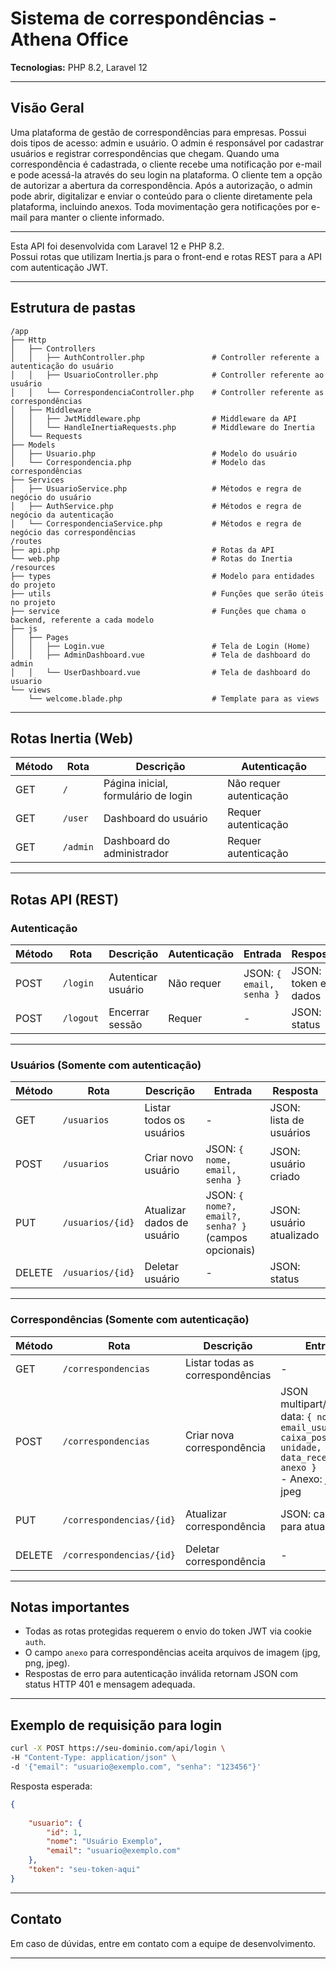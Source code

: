 
# Sistema de correspondências - Athena Office

**Tecnologias:** PHP 8.2, Laravel 12  

---

## Visão Geral

Uma plataforma de gestão de correspondências para empresas. Possui dois tipos de acesso: admin e usuário. O admin é responsável por cadastrar usuários e registrar correspondências que chegam. Quando uma correspondência é cadastrada, o cliente recebe uma notificação por e-mail e pode acessá-la através do seu login na plataforma. O cliente tem a opção de autorizar a abertura da correspondência. Após a autorização, o admin pode abrir, digitalizar e enviar o conteúdo para o cliente diretamente pela plataforma, incluindo anexos. Toda movimentação gera notificações por e-mail para manter o cliente informado.

---

Esta API foi desenvolvida com Laravel 12 e PHP 8.2.  
Possui rotas que utilizam Inertia.js para o front-end e rotas REST para a API com autenticação JWT.

---
## Estrutura de pastas

```
/app
├── Http
│   ├── Controllers
│   │   ├── AuthController.php               # Controller referente a autenticação do usuário
│   │   ├── UsuarioController.php            # Controller referente ao usuário
│   │   └── CorrespondenciaController.php    # Controller referente as correspondências
│   ├── Middleware
│   │   ├── JwtMiddleware.php                # Middleware da API
│   │   └── HandleInertiaRequests.php        # Middleware do Inertia
│   └── Requests
├── Models
│   ├── Usuario.php                          # Modelo do usuário
│   └── Correspondencia.php                  # Modelo das correspondências
├── Services
│   ├── UsuarioService.php                   # Métodos e regra de negócio do usuário
│   ├── AuthService.php                      # Métodos e regra de negócio da autenticação
│   └── CorrespondenciaService.php           # Métodos e regra de negócio das correspondências
/routes
├── api.php                                  # Rotas da API
└── web.php                                  # Rotas do Inertia
/resources
├── types                                    # Modelo para entidades do projeto
├── utils                                    # Funções que serão úteis no projeto
├── service                                  # Funções que chama o backend, referente a cada modelo          
├── js
│   ├── Pages
│   │   ├── Login.vue                        # Tela de Login (Home)
│   │   ├── AdminDashboard.vue               # Tela de dashboard do admin
│   │   └── UserDashboard.vue                # Tela de dashboard do usuario
└── views
    └── welcome.blade.php                    # Template para as views
```

---

## Rotas Inertia (Web)

| Método | Rota     | Descrição                        | Autenticação         |
|--------|----------|--------------------------------|---------------------|
| GET    | `/`      | Página inicial, formulário de login | Não requer autenticação |
| GET    | `/user`  | Dashboard do usuário            | Requer autenticação  |
| GET    | `/admin` | Dashboard do administrador     | Requer autenticação  |

---

## Rotas API (REST)

### Autenticação

| Método | Rota     | Descrição                           | Autenticação          | Entrada                   | Resposta                  |
|--------|----------|-----------------------------------|-----------------------|--------------------------|---------------------------|
| POST   | `/login` | Autenticar usuário                 | Não requer             | JSON: `{ email, senha }` | JSON: token e dados       |
| POST   | `/logout`| Encerrar sessão                   | Requer                | -                        | JSON: status              |

---

### Usuários (Somente com autenticação)

| Método | Rota            | Descrição                   | Entrada                                          | Resposta                   |
|--------|-----------------|-----------------------------|-------------------------------------------------|----------------------------|
| GET    | `/usuarios`     | Listar todos os usuários     | -                                               | JSON: lista de usuários    |
| POST   | `/usuarios`     | Criar novo usuário           | JSON: `{ nome, email, senha }`                   | JSON: usuário criado       |
| PUT    | `/usuarios/{id}`| Atualizar dados de usuário   | JSON: `{ nome?, email?, senha? }` (campos opcionais) | JSON: usuário atualizado  |
| DELETE | `/usuarios/{id}`| Deletar usuário              | -                                               | JSON: status               |

---

### Correspondências (Somente com autenticação)

| Método | Rota                | Descrição                   | Entrada                                                    | Resposta                   |
|--------|---------------------|-----------------------------|------------------------------------------------------------|----------------------------|
| GET    | `/correspondencias`  | Listar todas as correspondências | -                                                        | JSON: lista de correspondências |
| POST   | `/correspondencias`  | Criar nova correspondência  | JSON multipart/form-data: `{ nome, email_usuario, caixa_postal, unidade, status, data_recebimento, anexo }`<br>- Anexo: jpg, png, jpeg | JSON: correspondência criada |
| PUT    | `/correspondencias/{id}`| Atualizar correspondência | JSON: campos para atualizar                                | JSON: correspondência atualizada |
| DELETE | `/correspondencias/{id}`| Deletar correspondência    | -                                                          | JSON: status               |

---

## Notas importantes

- Todas as rotas protegidas requerem o envio do token JWT via cookie `auth`.
- O campo `anexo` para correspondências aceita arquivos de imagem (jpg, png, jpeg).
- Respostas de erro para autenticação inválida retornam JSON com status HTTP 401 e mensagem adequada.

---

## Exemplo de requisição para login

```bash
curl -X POST https://seu-dominio.com/api/login \
-H "Content-Type: application/json" \
-d '{"email": "usuario@exemplo.com", "senha": "123456"}'
```

Resposta esperada:

```json
{
    
    "usuario": {
        "id": 1,
        "nome": "Usuário Exemplo",
        "email": "usuario@exemplo.com"
    },
    "token": "seu-token-aqui"
}
```

---

## Contato

Em caso de dúvidas, entre em contato com a equipe de desenvolvimento.

---
